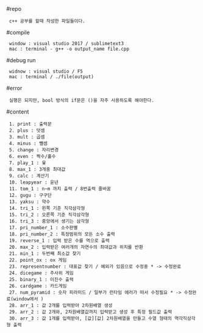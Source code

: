 #repo
     
     c++ 공부를 할때 작성한 파일들이다.


#compile
     
     window : visual studio 2017 / sublimetext3
     mac : terminal - g++ -o output_name file.cpp

#debug run

     widnow : visual studio / F5
     mac : terminal / ./file(output)

#error
     
     실행은 되지만, bool 방식의 if문은 ()을 자주 사용하도록 해야한다.


#content
    
     1. print : 출력문
     2. plus : 덧셈
     3. mult : 곱셈
     4. minus : 뺄셈
     5. change : 자리변경
     6. even : 짝수/홀수
     7. play_1 : 윷
     8. max_1 : 3개중 최대값
     9. calc : 계산기
     10. leapyear : 윤년
     11. tom_1 : n~m 까지 출력 / 8번출력 줄바꿈
     12. gugu : 구구단
     13. yaksu : 약수
     14. tri_1 : 왼쪽 기준 직각삼각형
     15. tri_2 : 오른쪽 기준 직각삼각형
     16. tri_3 : 중앙에서 생기는 삼각형
     17. pri_number_1 : 소수판별
     18. pri_number_2 : 특정범위의 모든 소수 출력     
     19. reverse_1 : 입력 받은 수를 역으로 출력
     20. max_2 : 입력받은 여러개의 자연수의 최대값과 위치를 반환
     21. min_1 : 두번째 최소값 찾기
     22. point_ox : ox 게임 
     23. representnumber : 대표값 찾기 / 예외가 있음으로 수정중 * -> 수정완료
     24. dicegame : 주사위 게임
     25. binary_1 : 이진수 출력
     26. cardgame : 카드게임
     27. num_pyramid : 숫자 피라미드 / 일부가 런타임 에러가 떠서 수정필요 * -> 수정완료(window에서 )
     28. arr_1 : 값 2개를 입력받아 2차원배열 생성
     29. arr_2 : 값 2개와, 2차원배열값까지 입력받고 생성 후 특정 필드값 출력 
     30. arr_3 : 값 1개를 입력받아, [값][값] 2차원배열을 만들고 수열 형태의 역각직삼각형 출력 
